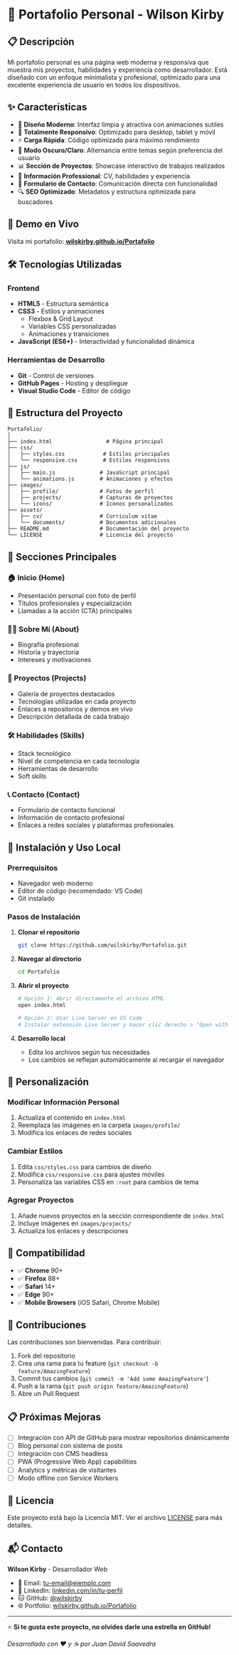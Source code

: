# 🌟 Portafolio Personal - Wilson Kirby

## 📋 Descripción

Mi portafolio personal es una página web moderna y responsiva que muestra mis proyectos, habilidades y experiencia como desarrollador. Está diseñado con un enfoque minimalista y profesional, optimizado para una excelente experiencia de usuario en todos los dispositivos.

## ✨ Características

- 🎨 **Diseño Moderno**: Interfaz limpia y atractiva con animaciones sutiles
- 📱 **Totalmente Responsivo**: Optimizado para desktop, tablet y móvil
- ⚡ **Carga Rápida**: Código optimizado para máximo rendimiento
- 🌙 **Modo Oscuro/Claro**: Alternancia entre temas según preferencia del usuario
- 📊 **Sección de Proyectos**: Showcase interactivo de trabajos realizados
- 💼 **Información Professional**: CV, habilidades y experiencia
- 📧 **Formulario de Contacto**: Comunicación directa con funcionalidad
- 🔍 **SEO Optimizado**: Metadatos y estructura optimizada para buscadores

## 🚀 Demo en Vivo

Visita mi portafolio: **[wilskirby.github.io/Portafolio](https://wilskirby.github.io/Portafolio/)**

## 🛠️ Tecnologías Utilizadas

### Frontend
- **HTML5** - Estructura semántica
- **CSS3** - Estilos y animaciones
  - Flexbox & Grid Layout
  - Variables CSS personalizadas
  - Animaciones y transiciones
- **JavaScript (ES6+)** - Interactividad y funcionalidad dinámica

### Herramientas de Desarrollo
- **Git** - Control de versiones
- **GitHub Pages** - Hosting y despliegue
- **Visual Studio Code** - Editor de código

## 📁 Estructura del Proyecto

```
Portafolio/
│
├── index.html                 # Página principal
├── css/
│   ├── styles.css            # Estilos principales
│   └── responsive.css        # Estilos responsivos
├── js/
│   ├── main.js              # JavaScript principal
│   └── animations.js        # Animaciones y efectos
├── images/
│   ├── profile/             # Fotos de perfil
│   ├── projects/            # Capturas de proyectos
│   └── icons/               # Iconos personalizados
├── assets/
│   ├── cv/                  # Curriculum vitae
│   └── documents/           # Documentos adicionales
├── README.md                # Documentación del proyecto
└── LICENSE                  # Licencia del proyecto
```

## 🎯 Secciones Principales

### 🏠 Inicio (Home)
- Presentación personal con foto de perfil
- Títulos profesionales y especialización
- Llamadas a la acción (CTA) principales

### 👨‍💻 Sobre Mí (About)
- Biografía profesional
- Historia y trayectoria
- Intereses y motivaciones

### 💼 Proyectos (Projects)
- Galería de proyectos destacados
- Tecnologías utilizadas en cada proyecto
- Enlaces a repositorios y demos en vivo
- Descripción detallada de cada trabajo

### 🛠️ Habilidades (Skills)
- Stack tecnológico
- Nivel de competencia en cada tecnología
- Herramientas de desarrollo
- Soft skills

### 📞 Contacto (Contact)
- Formulario de contacto funcional
- Información de contacto profesional
- Enlaces a redes sociales y plataformas profesionales

## 🚀 Instalación y Uso Local

### Prerrequisitos
- Navegador web moderno
- Editor de código (recomendado: VS Code)
- Git instalado

### Pasos de Instalación

1. **Clonar el repositorio**
   ```bash
   git clone https://github.com/wilskirby/Portafolio.git
   ```

2. **Navegar al directorio**
   ```bash
   cd Portafolio
   ```

3. **Abrir el proyecto**
   ```bash
   # Opción 1: Abrir directamente el archivo HTML
   open index.html
   
   # Opción 2: Usar Live Server en VS Code
   # Instalar extensión Live Server y hacer clic derecho > "Open with Live Server"
   ```

4. **Desarrollo local**
   - Edita los archivos según tus necesidades
   - Los cambios se reflejan automáticamente al recargar el navegador

## 🔧 Personalización

### Modificar Información Personal
1. Actualiza el contenido en `index.html`
2. Reemplaza las imágenes en la carpeta `images/profile/`
3. Modifica los enlaces de redes sociales

### Cambiar Estilos
1. Edita `css/styles.css` para cambios de diseño
2. Modifica `css/responsive.css` para ajustes móviles
3. Personaliza las variables CSS en `:root` para cambios de tema

### Agregar Proyectos
1. Añade nuevos proyectos en la sección correspondiente de `index.html`
2. Incluye imágenes en `images/projects/`
3. Actualiza los enlaces y descripciones

## 📱 Compatibilidad

- ✅ **Chrome** 90+
- ✅ **Firefox** 88+
- ✅ **Safari** 14+
- ✅ **Edge** 90+
- ✅ **Mobile Browsers** (iOS Safari, Chrome Mobile)

## 🤝 Contribuciones

Las contribuciones son bienvenidas. Para contribuir:

1. Fork del repositorio
2. Crea una rama para tu feature (`git checkout -b feature/AmazingFeature`)
3. Commit tus cambios (`git commit -m 'Add some AmazingFeature'`)
4. Push a la rama (`git push origin feature/AmazingFeature`)
5. Abre un Pull Request

## 📋 Próximas Mejoras

- [ ] Integración con API de GitHub para mostrar repositorios dinámicamente
- [ ] Blog personal con sistema de posts
- [ ] Integración con CMS headless
- [ ] PWA (Progressive Web App) capabilities
- [ ] Analytics y métricas de visitantes
- [ ] Modo offline con Service Workers

## 📝 Licencia

Este proyecto está bajo la Licencia MIT. Ver el archivo [LICENSE](LICENSE) para más detalles.

## 📬 Contacto

**Wilson Kirby** - Desarrollador Web

- 📧 Email: [tu-email@ejemplo.com](mailto:tu-email@ejemplo.com)
- 💼 LinkedIn: [linkedin.com/in/tu-perfil](https://linkedin.com/in/tu-perfil)
- 🐱 GitHub: [@wilskirby](https://github.com/wilskirby)
- 🌐 Portfolio: [wilskirby.github.io/Portafolio](https://wilskirby.github.io/Portafolio)

---

⭐ **Si te gusta este proyecto, no olvides darle una estrella en GitHub!**

*Desarrollado con ❤️ y ☕ por Juan David Saavedra*
